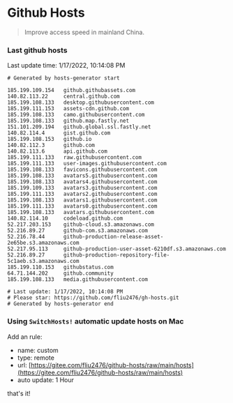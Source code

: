 # Github Hosts

> Improve access speed in mainland China.

### Last github hosts

Last update time: 1/17/2022, 10:14:08 PM

```base
# Generated by hosts-generator start 

185.199.109.154   github.githubassets.com
140.82.113.22     central.github.com
185.199.108.133   desktop.githubusercontent.com
185.199.111.153   assets-cdn.github.com
185.199.108.133   camo.githubusercontent.com
185.199.108.133   github.map.fastly.net
151.101.209.194   github.global.ssl.fastly.net
140.82.114.4      gist.github.com
185.199.108.153   github.io
140.82.112.3      github.com
140.82.113.6      api.github.com
185.199.111.133   raw.githubusercontent.com
185.199.111.133   user-images.githubusercontent.com
185.199.108.133   favicons.githubusercontent.com
185.199.108.133   avatars5.githubusercontent.com
185.199.108.133   avatars4.githubusercontent.com
185.199.109.133   avatars3.githubusercontent.com
185.199.111.133   avatars2.githubusercontent.com
185.199.108.133   avatars1.githubusercontent.com
185.199.111.133   avatars0.githubusercontent.com
185.199.108.133   avatars.githubusercontent.com
140.82.114.10     codeload.github.com
52.217.203.153    github-cloud.s3.amazonaws.com
52.216.89.27      github-com.s3.amazonaws.com
52.216.78.44      github-production-release-asset-2e65be.s3.amazonaws.com
52.217.95.113     github-production-user-asset-6210df.s3.amazonaws.com
52.216.89.27      github-production-repository-file-5c1aeb.s3.amazonaws.com
185.199.110.153   githubstatus.com
64.71.144.202     github.community
185.199.108.133   media.githubusercontent.com

# Last update: 1/17/2022, 10:14:08 PM
# Please star: https://github.com/fliu2476/gh-hosts.git
# Generated by hosts-generator end
```

### Using `SwitchHosts!` automatic update hosts on Mac
Add an rule:
- name: custom
- type: remote
- url: [https://gitee.com/fliu2476/github-hosts/raw/main/hosts](https://gitee.com/fliu2476/github-hosts/raw/main/hosts)
- auto update: 1 Hour

that's it!

